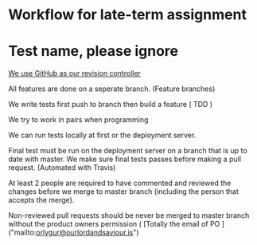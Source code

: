 # Workflow for late-term assignment
# Test name, please ignore



[We use GitHub as our revision controller](https://github.com/Njallzzz/Tic-Tac-Toe "Projects repository")


All features are done on a seperate branch. (Feature branches)

We write tests first push to branch then build a feature ( TDD )

We try to work in pairs when programming

We can run tests locally at first or the deployment server.

Final test must be run on the deployment server on a branch that is up to date with master.
We make sure final tests passes before making a pull request. (Automated with Travis)

At least 2 people are required to have commented and reviewed the changes before we merge to master branch (including the person that accepts the merge).


Non-reviewed pull requests should be never be merged to master branch without the product owners permission ( [Totally the email of PO ] ("mailto:orlygur@ourlordandsaviour.is")
